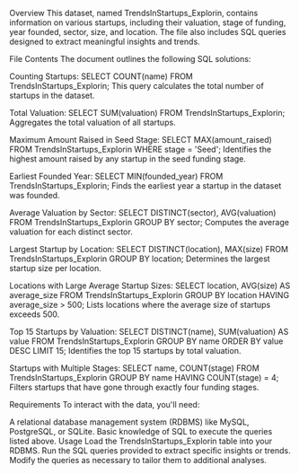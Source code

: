 Overview
This dataset, named TrendsInStartups_Explorin, contains information on various startups, including their valuation, stage of funding, year founded, sector, size, and location. The file also includes SQL queries designed to extract meaningful insights and trends.

File Contents
The document outlines the following SQL solutions:

Counting Startups:
SELECT COUNT(name) FROM TrendsInStartups_Explorin;
This query calculates the total number of startups in the dataset.

Total Valuation:
SELECT SUM(valuation) FROM TrendsInStartups_Explorin;
Aggregates the total valuation of all startups.

Maximum Amount Raised in Seed Stage:
SELECT MAX(amount_raised) FROM TrendsInStartups_Explorin WHERE stage = 'Seed';
Identifies the highest amount raised by any startup in the seed funding stage.

Earliest Founded Year:
SELECT MIN(founded_year) FROM TrendsInStartups_Explorin;
Finds the earliest year a startup in the dataset was founded.

Average Valuation by Sector:
SELECT DISTINCT(sector), AVG(valuation) FROM TrendsInStartups_Explorin GROUP BY sector;
Computes the average valuation for each distinct sector.

Largest Startup by Location:
SELECT DISTINCT(location), MAX(size) FROM TrendsInStartups_Explorin GROUP BY location;
Determines the largest startup size per location.

Locations with Large Average Startup Sizes:
SELECT location, AVG(size) AS average_size FROM TrendsInStartups_Explorin GROUP BY location HAVING average_size > 500;
Lists locations where the average size of startups exceeds 500.

Top 15 Startups by Valuation:
SELECT DISTINCT(name), SUM(valuation) AS value FROM TrendsInStartups_Explorin GROUP BY name ORDER BY value DESC LIMIT 15;
Identifies the top 15 startups by total valuation.

Startups with Multiple Stages:
SELECT name, COUNT(stage) FROM TrendsInStartups_Explorin GROUP BY name HAVING COUNT(stage) = 4;
Filters startups that have gone through exactly four funding stages.

Requirements
To interact with the data, you'll need:

A relational database management system (RDBMS) like MySQL, PostgreSQL, or SQLite.
Basic knowledge of SQL to execute the queries listed above.
Usage
Load the TrendsInStartups_Explorin table into your RDBMS.
Run the SQL queries provided to extract specific insights or trends.
Modify the queries as necessary to tailor them to additional analyses.
